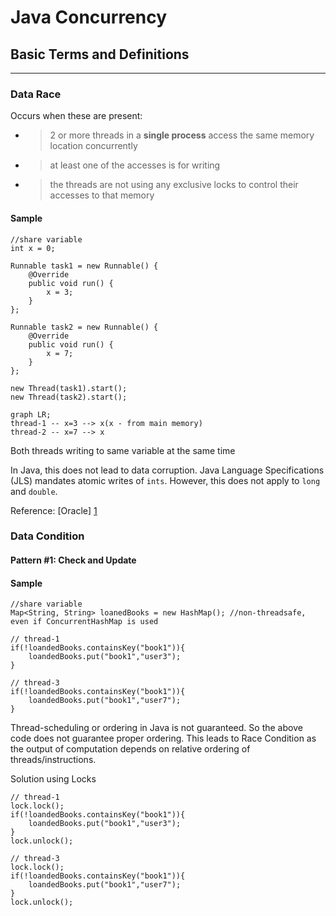 # Java Concurrency

## Basic Terms and Definitions
---
### Data Race 
Occurs when these are present:
- > 2 or more threads in a <strong>single process</strong> access the same memory location concurrently
- > at least one of the accesses is for writing
- > the threads are not using any exclusive locks to control their accesses to that memory

#### Sample

```
//share variable
int x = 0;

Runnable task1 = new Runnable() {
    @Override
    public void run() {
        x = 3;
    }
};

Runnable task2 = new Runnable() {
    @Override
    public void run() {
        x = 7;
    }
};

new Thread(task1).start();
new Thread(task2).start();
```

```mermaid
graph LR;
thread-1 -- x=3 --> x(x - from main memory)
thread-2 -- x=7 --> x

```
Both threads writing to same variable at the same time

In Java, this does not lead to data corruption. Java Language Specifications (JLS) mandates atomic writes of `ints`. However, this does not apply to `long` and `double`.

Reference: [Oracle] [1]




### Data Condition

#### Pattern #1:  Check and Update
#### Sample

```
//share variable
Map<String, String> loanedBooks = new HashMap(); //non-threadsafe, even if ConcurrentHashMap is used

// thread-1
if(!loandedBooks.containsKey("book1")){
    loandedBooks.put("book1","user3");
}

// thread-3
if(!loandedBooks.containsKey("book1")){
    loandedBooks.put("book1","user7");
}

```
Thread-scheduling or ordering in Java is not guaranteed. So the above code does not guarantee proper ordering. This leads to Race Condition as the output of computation depends on relative ordering of threads/instructions.

Solution using Locks

```
// thread-1
lock.lock();
if(!loandedBooks.containsKey("book1")){
    loandedBooks.put("book1","user3");
}
lock.unlock();

// thread-3
lock.lock();
if(!loandedBooks.containsKey("book1")){
    loandedBooks.put("book1","user7");
}
lock.unlock();

```

[1]: https://docs.oracle.com/cd/E19205-01/820-0619/geojs/index.html 
